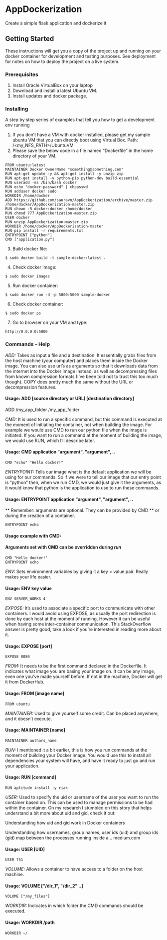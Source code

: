 # AppDockerization

Create a simple flask application and dockerize it

## Getting Started

These instructions will get you a copy of the project up and running on your docker container for development and testing purposes. See deployment for notes on how to deploy the project on a live system.

### Prerequisites

1. Install Oracle VirtualBox on your laptop
2. Download and install a latest Ubuntu VM. 
3. Install updates and docker package.

### Installing

A step by step series of examples that tell you how to get a development env running

1.	If you don’t have a VM with docker installed, please get my sample ubuntu VM that you can directly boot using Virtual Box.
Path: /<my_NFS_PATH>/UbuntuVM
2.	Please save the below code in a file named “Dockerfile” in the home directory of your VM.
```
FROM ubuntu:latest
MAINTAINER Docker OwnerName "something@something.com"
RUN apt-get update -y && apt-get install -y unzip zip
RUN apt-get install -y python-pip python-dev build-essential
RUN useradd -ms /bin/bash docker
RUN echo "docker:password" | chpasswd
RUN adduser docker sudo
WORKDIR /home/docker
ADD https://github.com/sauravn/AppDockerization/archive/master.zip /home/docker/AppDockerization-master.zip
RUN chown -R docker:docker /home/docker
RUN chmod 777 AppDockerization-master.zip
USER docker
RUN unzip AppDockerization-master.zip
WORKDIR /home/docker/AppDockerization-master
RUN pip install -r requirements.txt
ENTRYPOINT ["python"]
CMD ["application.py"]
```

3.	Build docker file: 
```
$ sudo docker build -t sample-docker:latest .
```

4.	Check docker image: 
```
$ sudo docker images
```

5.	Run docker container: 
```
$ sudo docker run -d -p 5000:5000 sample-docker
```

6.	Check docker container: 
```
$ sudo docker ps
```

7.	Go to browser on your VM and type: 
```
http://0.0.0.0:5000
```

### Commands - Help
*ADD:*
  Takes as input a file and a destination. It essentially grabs files from the host machine (your computer) and places them inside the Docker image. You can also use url’s as arguments so that it downloads data from the internet into the Docker image instead, as well as decompressing files from known compression formats (I’ve been told not to trust this too much though). COPY does pretty much the same without the URL or decompression features.

 #### Usage: ADD [source directory or URL] [destination directory]
  ADD /my_app_folder /my_app_folder

*CMD:* 
It is used to run a specific command, but this command is executed at the moment of initiating the container, not when building the image. For example we would use CMD to run our python file when the image is initiated. If you want to run a command at the moment of building the image, we would use RUN, which I’ll describe later.

#### Usage: CMD application "argument", "argument", ..
```
CMD "echo" "Hello docker!"
```

*ENTRYPOINT:* 
Tells our image what is the default application we will be using for our commands. So if we were to tell our image that our entry point is “python” then, when we run CMD, we would just give it the arguments, as it would know that python is the application to use to run these commands.

#### Usage: ENTRYPOINT application "argument", "argument", ..

** Remember: arguments are optional. They can be provided by CMD
** or during the creation of a container. 
```
ENTRYPOINT echo
```

#### Usage example with CMD:
#### Arguments set with CMD can be overridden during *run*
```
CMD "Hello docker!"
ENTRYPOINT echo
```

*ENV:*
Sets environment variables by giving it a key = value pair. Really makes your life easier.

#### Usage: ENV key value
```
ENV SERVER_WORKS 4
```

*EXPOSE:*
It’s used to associate a specific port to communicate with other containers. I would avoid using EXPOSE, as usually the port redirection is done by each host at the moment of running. However it can be useful when having some inter-container communication. This StackOverflow answer is pretty good, take a look if you’re interested in reading more about it.

#### Usage: EXPOSE [port]
```
EXPOSE 8080
```

*FROM:* 
It needs to be the first command declared in the Dockerfile. It indicates what image you are basing your image on. It can be any image, even one you’ve made yourself before. If not in the machine, Docker will get it from DockerHub.

#### Usage: FROM [image name]
```
FROM ubuntu
```

*MAINTAINER:* 
Used to give yourself some credit. Can be placed anywhere, and it doesn’t execute.

#### Usage: MAINTAINER [name]
```
MAINTAINER authors_name
```

*RUN:* 
I mentioned it a bit earlier, this is how you run commands at the moment of building your Docker image. You would use this to install all dependencies your system will have, and have it ready to just go and run your application.

#### Usage: RUN [command]
```
RUN aptitude install -y riak
```

*USER:* 
Used to specify the uid or username of the user you want to run the container based on. This can be used to manage permissions to be had within the container. On my research I stumbled on this story that helps understand a bit more about uid and gid, check it out:

Understanding how uid and gid work in Docker containers

Understanding how usernames, group names, user ids (uid) and group ids (gid) map between the processes running inside a…
medium.com	
#### Usage: USER [UID]
```
USER 751
```

*VOLUME:* 
Allows a container to have access to a folder on the host machine.

#### Usage: VOLUME ["/dir_1", "/dir_2" ..]
```
VOLUME ["/my_files"]
```

*WORKDIR:* 
Indicates in which folder the CMD commands should be executed.

#### Usage: WORKDIR /path
```
WORKDIR ~/
```

